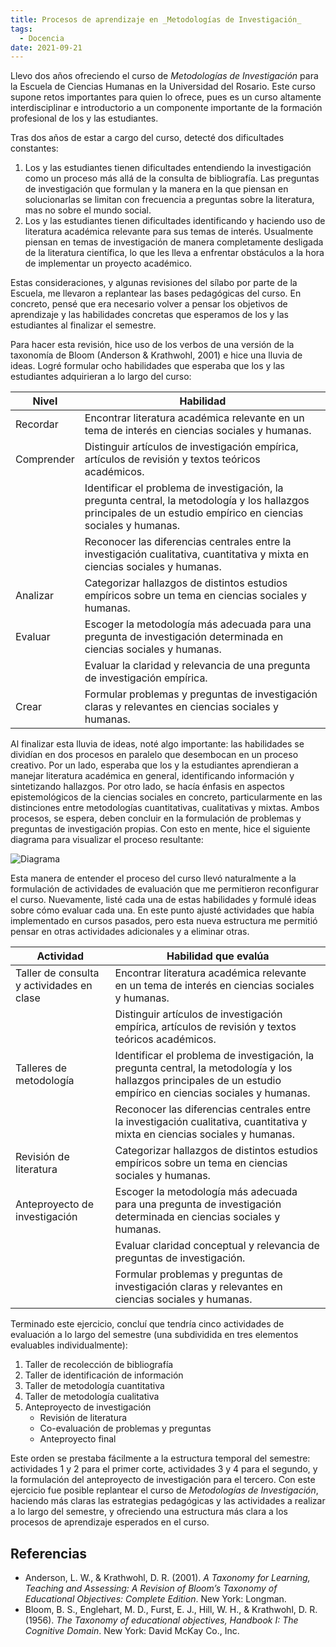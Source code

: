 ```yaml
---
title: Procesos de aprendizaje en _Metodologías de Investigación_
tags: 
  - Docencia
date: 2021-09-21
---
```


Llevo dos años ofreciendo el curso de *Metodologías de Investigación* para la Escuela de Ciencias Humanas en la Universidad del Rosario. Este curso supone retos importantes para quien lo ofrece, pues es un curso altamente interdisciplinar e introductorio a un componente importante de la formación profesional de los y las estudiantes. 

Tras dos años de estar a cargo del curso, detecté dos dificultades constantes:

1. Los y las estudiantes tienen dificultades entendiendo la investigación como un proceso más allá de la consulta de bibliografía. Las preguntas de investigación que formulan y la manera en la que piensan en solucionarlas se limitan con frecuencia a preguntas sobre la literatura, mas no sobre el mundo social.
2. Los y las estudiantes tienen dificultades identificando y haciendo uso de literatura académica relevante para sus temas de interés. Usualmente piensan en temas de investigación de manera completamente desligada de la literatura científica, lo que les lleva a enfrentar obstáculos a la hora de implementar un proyecto académico.

Estas consideraciones, y algunas revisiones del sílabo por parte de la Escuela, me llevaron a replantear las bases pedagógicas del curso. En concreto, pensé que era necesario volver a pensar los objetivos de aprendizaje y las habilidades concretas que esperamos de los y las estudiantes al finalizar el semestre.

Para hacer esta revisión, hice uso de los verbos de una versión de la taxonomía de Bloom (Anderson & Krathwohl, 2001) e hice una lluvia de ideas. Logré formular ocho habilidades que esperaba que los y las estudiantes adquirieran a lo largo del curso:

| Nivel      | Habilidad                                                                                                                                                        |
| ---------- | ---------------------------------------------------------------------------------------------------------------------------------------------------------------- |
| Recordar   | Encontrar literatura académica relevante en un tema de interés en ciencias sociales y humanas.                                                                   |
| Comprender | Distinguir artículos de investigación empírica, artículos de revisión y textos teóricos académicos.                                                              |
|            | Identificar el problema de investigación, la pregunta central, la metodología y los hallazgos principales de un estudio empírico en ciencias sociales y humanas. |
|            | Reconocer las diferencias centrales entre la investigación cualitativa, cuantitativa y mixta en ciencias sociales y humanas.                                     |
| Analizar   | Categorizar hallazgos de distintos estudios empíricos sobre un tema en ciencias sociales y humanas.                                                              |
| Evaluar    | Escoger la metodología más adecuada para una pregunta de investigación determinada en ciencias sociales y humanas.                                               |
|            | Evaluar la claridad y relevancia de una pregunta de investigación empírica.                                                                                      |
| Crear      | Formular problemas y preguntas de investigación claras y relevantes en ciencias sociales y humanas.                                                              |

Al finalizar esta lluvia de ideas, noté algo importante: las habilidades se dividían en dos procesos en paralelo que desembocan en un proceso creativo. Por un lado, esperaba que los y la estudiantes aprendieran a manejar literatura académica en general, identificando información y sintetizando hallazgos. Por otro lado, se hacía énfasis en aspectos epistemológicos de la ciencias sociales en concreto, particularmente en las distinciones entre metodologías cuantitativas, cualitativas y mixtas. Ambos procesos, se espera, deben concluir en la formulación de problemas y preguntas de investigación propias. Con esto en mente, hice el siguiente diagrama para visualizar el proceso resultante:

![Diagrama](/blog-assets/2022-01-25-Objetivos-MDG/%5BMDG%5D%20Habilidades.png)

Esta manera de entender el proceso del curso llevó naturalmente a la formulación de actividades de evaluación que me permitieron reconfigurar el curso. Nuevamente, listé cada una de estas habilidades y formulé ideas sobre cómo evaluar cada una. En este punto ajusté actividades que había implementado en cursos pasados, pero esta nueva estructura me permitió pensar en otras actividades adicionales y a eliminar otras. 

| Actividad                                 | Habilidad que evalúa                                                                                                                                             |
| ----------------------------------------- | ---------------------------------------------------------------------------------------------------------------------------------------------------------------- |
| Taller de consulta y actividades en clase | Encontrar literatura académica relevante en un tema de interés en ciencias sociales y humanas.                                                                   |
|                                           | Distinguir artículos de investigación empírica, artículos de revisión y textos teóricos académicos.                                                              |
| Talleres de metodología                   | Identificar el problema de investigación, la pregunta central, la metodología y los hallazgos principales de un estudio empírico en ciencias sociales y humanas. |
|                                           | Reconocer las diferencias centrales entre la investigación cualitativa, cuantitativa y mixta en ciencias sociales y humanas.                                     |
| Revisión de literatura                    | Categorizar hallazgos de distintos estudios empíricos sobre un tema en ciencias sociales y humanas.                                                              |
| Anteproyecto de investigación             | Escoger la metodología más adecuada para una pregunta de investigación determinada en ciencias sociales y humanas.                                               |
|                                           | Evaluar claridad conceptual y relevancia de preguntas de investigación.                                                                                          |
|                                           | Formular problemas y preguntas de investigación claras y relevantes en ciencias sociales y humanas.                                                              |

Terminado este ejercicio, concluí que tendría cinco actividades de evaluación a lo largo del semestre (una subdividida en tres elementos evaluables individualmente):

1. Taller de recolección de bibliografía
2. Taller de identificación de información
3. Taller de metodología cuantitativa
4. Taller de metodología cualitativa
5. Anteproyecto de investigación
    - Revisión de literatura
    - Co-evaluación de problemas y preguntas
    - Anteproyecto final

Este orden se prestaba fácilmente a la estructura temporal del semestre: actividades 1 y 2 para el primer corte, actividades 3 y 4 para el segundo, y la formulación del anteproyecto de investigación para el tercero. Con este ejercicio fue posible replantear el curso de *Metodologías de Investigación*, haciendo más claras las estrategias pedagógicas y las actividades a realizar a lo largo del semestre, y ofreciendo una estructura más clara a los procesos de aprendizaje esperados en el curso.

## Referencias

* Anderson, L. W., & Krathwohl, D. R. (2001). *A Taxonomy for Learning, Teaching and Assessing: A Revision of Bloom’s Taxonomy of Educational Objectives: Complete Edition*. New York: Longman.
* Bloom, B. S., Englehart, M. D., Furst, E. J., Hill, W. H., & Krathwohl, D. R. (1956). *The Taxonomy of educational objectives, Handbook I: The Cognitive Domain*. New York: David McKay Co., Inc.